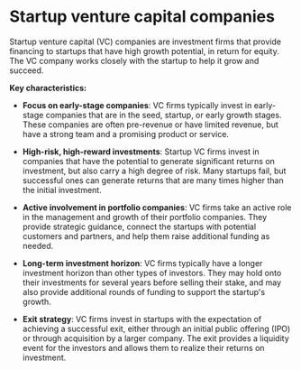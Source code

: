 # Startup venture capital companies

Startup venture capital (VC) companies are investment firms that provide financing to startups that have high growth potential, in return for equity. The VC company works closely with the startup to help it grow and succeed.

**Key characteristics:**

* **Focus on early-stage companies**: VC firms typically invest in early-stage companies that are in the seed, startup, or early growth stages. These companies are often pre-revenue or have limited revenue, but have a strong team and a promising product or service.

* **High-risk, high-reward investments**: Startup VC firms invest in companies that have the potential to generate significant returns on investment, but also carry a high degree of risk. Many startups fail, but successful ones can generate returns that are many times higher than the initial investment.

* **Active involvement in portfolio companies**: VC firms take an active role in the management and growth of their portfolio companies. They provide strategic guidance, connect the startups with potential customers and partners, and help them raise additional funding as needed.

* **Long-term investment horizon**: VC firms typically have a longer investment horizon than other types of investors. They may hold onto their investments for several years before selling their stake, and may also provide additional rounds of funding to support the startup's growth.

* **Exit strategy**: VC firms invest in startups with the expectation of achieving a successful exit, either through an initial public offering (IPO) or through acquisition by a larger company. The exit provides a liquidity event for the investors and allows them to realize their returns on investment.
